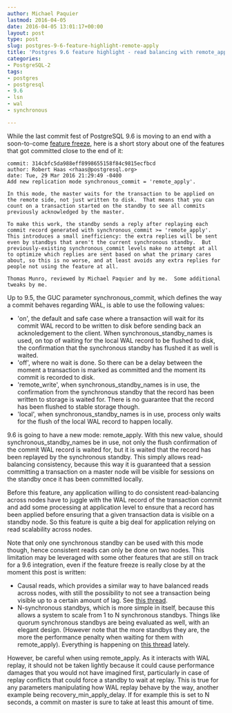 ```yaml
---
author: Michael Paquier
lastmod: 2016-04-05
date: 2016-04-05 13:01:17+00:00
layout: post
type: post
slug: postgres-9-6-feature-highlight-remote-apply
title: 'Postgres 9.6 feature highlight - read balancing with remote_apply'
categories:
- PostgreSQL-2
tags:
- postgres
- postgresql
- 9.6
- lsn
- wal
- synchronous

---
```


While the last commit fest of PostgreSQL 9.6 is moving to an end with a
soon-to-come [feature freeze](http://www.postgresql.org/message-id/CA+TgmoY56w5FOzeEo+i48qehL+BsVTwy-Q1M0xjUhUCwgGW7-Q@mail.gmail.com),
here is a short story about one of the features that got committed close
to the end of it:

    commit: 314cbfc5da988eff8998655158f84c9815ecfbcd
    author: Robert Haas <rhaas@postgresql.org>
    date: Tue, 29 Mar 2016 21:29:49 -0400
    Add new replication mode synchronous_commit = 'remote_apply'.

    In this mode, the master waits for the transaction to be applied on
    the remote side, not just written to disk.  That means that you can
    count on a transaction started on the standby to see all commits
    previously acknowledged by the master.

    To make this work, the standby sends a reply after replaying each
    commit record generated with synchronous_commit >= 'remote_apply'.
    This introduces a small inefficiency: the extra replies will be sent
    even by standbys that aren't the current synchronous standby.  But
    previously-existing synchronous_commit levels make no attempt at all
    to optimize which replies are sent based on what the primary cares
    about, so this is no worse, and at least avoids any extra replies for
    people not using the feature at all.

    Thomas Munro, reviewed by Michael Paquier and by me.  Some additional
    tweaks by me.

Up to 9.5, the GUC parameter synchronous\_commit, which defines the way a
commit behaves regarding WAL, is able to use the following values:

  * 'on', the default and safe case where a transaction will wait for its
  commit WAL record to be written to disk before sending back an acknoledgement
  to the client. When synchronous\_standby\_names is used, on top of waiting
  for the local WAL record to be flushed to disk, the confirmation that the
  synchronous standby has flushed it as well is waited.
  * 'off', where no wait is done. So there can be a delay between the moment
  a transaction is marked as committed and the moment its commit is recorded
  to disk.
  * 'remote_write', when synchronous\_standby\_names is in use, the
  confirmation from the synchronous standby that the record has been written
  to storage is waited for. There is no guarantee that the record has been
  flushed to stable storage though.
  * 'local', when synchronous\_standby\_names is in use, process only
  waits for the flush of the local WAL record to happen locally.

9.6 is going to have a new mode: remote\_apply. With this new value, should
synchronous\_standby\_names be in use, not only the flush confirmation of the
commit WAL record is waited for, but it is waited that the record has been
replayed by the synchronous standby. This simply allows read-balancing
consistency, because this way it is guaranteed that a session committing
a transaction on a master node will be visible for sessions on the standby
once it has been committed locally.

Before this feature, any application willing to do consistent read-balancing
across nodes have to juggle with the WAL record of the transaction commit and
add some processing at application level to ensure that a record has been
applied before ensuring that a given transaction data is visible on a
standby node. So this feature is quite a big deal for application relying on
read scalability across nodes.

Note that only one synchronous standby can be used with this mode though,
hence consistent reads can only be done on two nodes. This limitation
may be leveraged with some other features that are still on track for a 9.6
integration, even if the feature freeze is really close by at the moment
this post is written:

  * Causal reads, which provides a similar way to have balanced reads across
  nodes, with still the possibility to not see a transaction being visible
  up to a certain amount of lag. See [this thread](CAEepm=0n_OxB2_pNntXND6aD85v5PvADeUY8eZjv9CBLk=zNXA@mail.gmail.com).
  * N-synchronous standbys, which is more simple in itself, because this
  allows a system to scale from 1 to N synchronous standbys. Things like
  quorum synchronous standbys are being evaluated as well, with an elegant
  design. (However note that the more standbys they are, the more the
  performance penalty when waiting for them with remote\_apply). Everything
  is happening on [this thread](http://www.postgresql.org/message-id/CAB7nPqSJgDLLsVk_Et-O=NBfJNqx3GbHszCYGvuTLRxHaZV3xQ@mail.gmail.com)
  lately.

However, be careful when using remote\_apply. As it interacts with WAL
replay, it should not be taken lightly because it could cause performance
damages that you would not have imagined first, particularly in case of
replay conflicts that could force a standby to wait at replay. This is true
for any parameters manipulating how WAL replay behave by the way, another
example being recovery\_min\_apply\_delay. If for example this is set to
N seconds, a commit on master is sure to take at least this amount of
time.
